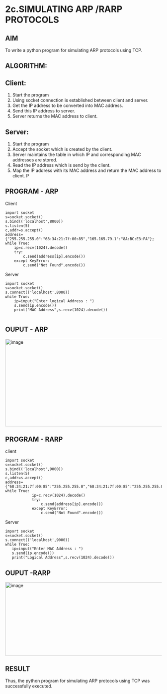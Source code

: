 # 2c.SIMULATING ARP /RARP PROTOCOLS
## AIM
To write a python program for simulating ARP protocols using TCP.
## ALGORITHM:
## Client:
1. Start the program
2. Using socket connection is established between client and server.
3. Get the IP address to be converted into MAC address.
4. Send this IP address to server.
5. Server returns the MAC address to client.
## Server:
1. Start the program
2. Accept the socket which is created by the client.
3. Server maintains the table in which IP and corresponding MAC addresses are
stored.
4. Read the IP address which is send by the client.
5. Map the IP address with its MAC address and return the MAC address to client.
P
## PROGRAM - ARP
Client
```
import socket
s=socket.socket()
s.bind(('localhost',8000))
s.listen(5)
c,addr=s.accept()
address={"255.255.255.0":"68:34:21:7f:00:85","165.165.79.1":"8A:BC:E3:FA"};
while True:
    ip=c.recv(1024).decode()
    try:
        c.send(address[ip].encode())
    except KeyError:
        c.send("Not Found".encode())

```
Server
```
import socket 
s=socket.socket() 
s.connect(('localhost',8000)) 
while True: 
    ip=input("Enter logical Address : ") 
    s.send(ip.encode()) 
    print("MAC Address",s.recv(1024).decode())
 
```

## OUPUT - ARP
<img width="869" height="280" alt="image" src="https://github.com/user-attachments/assets/9e4d105f-89c7-4eb6-9cdf-d828a9b205ec" />


## PROGRAM - RARP
client
```
import socket 
s=socket.socket() 
s.bind(('localhost',9000)) 
s.listen(5) 
c,addr=s.accept() 
address={"68:34:21:7f:00:85":"255.255.255.0","68:34:21:7f:00:85":"255.255.255.0"}; 
while True: 
            ip=c.recv(1024).decode() 
            try: 
                c.send(address[ip].encode()) 
            except KeyError: 
                c.send("Not Found".encode())

```
Server
```
import socket 
s=socket.socket() 
s.connect(('localhost',9000)) 
while True: 
   ip=input("Enter MAC Address : ") 
   s.send(ip.encode()) 
   print("Logical Address",s.recv(1024).decode())

```
## OUPUT -RARP
<img width="866" height="235" alt="image" src="https://github.com/user-attachments/assets/fbf976c2-3ba8-4b18-b156-82510c5dac6c" />

## RESULT
Thus, the python program for simulating ARP protocols using TCP was successfully 
executed.
